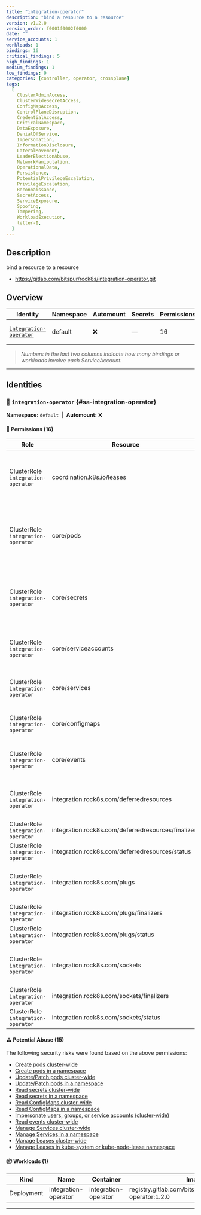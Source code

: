 ```yaml
---
title: "integration-operator"
description: "bind a resource to a resource"
version: v1.2.0
version_order: f0001f0002f0000
date: ""
service_accounts: 1
workloads: 1
bindings: 16
critical_findings: 5
high_findings: 1
medium_findings: 1
low_findings: 9
categories: [controller, operator, crossplane]
tags:
  [
    ClusterAdminAccess,
    ClusterWideSecretAccess,
    ConfigMapAccess,
    ControlPlaneDisruption,
    CredentialAccess,
    CriticalNamespace,
    DataExposure,
    DenialOfService,
    Impersonation,
    InformationDisclosure,
    LateralMovement,
    LeaderElectionAbuse,
    NetworkManipulation,
    OperationalData,
    Persistence,
    PotentialPrivilegeEscalation,
    PrivilegeEscalation,
    Reconnaissance,
    SecretAccess,
    ServiceExposure,
    Spoofing,
    Tampering,
    WorkloadExecution,
    letter-I,
  ]
---
```


## Description

bind a resource to a resource

- https://gitlab.com/bitspur/rock8s/integration-operator.git

## Overview

| Identity                                           | Namespace | Automount | Secrets | Permissions | Workloads | Risk                    |
| -------------------------------------------------- | --------- | --------- | ------- | ----------- | --------- | ----------------------- |
| [`integration-operator`](#sa-integration-operator) | default   | ❌        | —       | 16          | 1         | {{< risk "Critical" >}} |

> _Numbers in the last two columns indicate how many bindings or workloads involve each ServiceAccount._

---

## Identities

### 🤖 `integration-operator` {#sa-integration-operator}

**Namespace:** `default`  |  **Automount:** ❌

#### 🔑 Permissions (16)

| Role                               | Resource                                            | Verbs                                                 | Risk                  | Tags                                                                                                                                                                   |
| ---------------------------------- | --------------------------------------------------- | ----------------------------------------------------- | --------------------- | ---------------------------------------------------------------------------------------------------------------------------------------------------------------------- |
| ClusterRole `integration-operator` | coordination.k8s.io/leases                          | create · delete · get · list · patch · update · watch | {{< risk Critical >}} | {{< tag "ControlPlaneDisruption" >}} {{< tag "CriticalNamespace" >}} {{< tag "DenialOfService" >}} {{< tag "LeaderElectionAbuse" >}} {{< tag "Tampering" >}}           |
| ClusterRole `integration-operator` | core/pods                                           | create · delete · get · list · patch · update · watch | {{< risk Critical >}} | {{< tag "LateralMovement" >}} {{< tag "Persistence" >}} {{< tag "PotentialPrivilegeEscalation" >}} {{< tag "PrivilegeEscalation" >}} {{< tag "Tampering" >}} (+1 more) |
| ClusterRole `integration-operator` | core/secrets                                        | get · list · watch                                    | {{< risk Critical >}} | {{< tag "ClusterWideSecretAccess" >}} {{< tag "CredentialAccess" >}} {{< tag "DataExposure" >}} {{< tag "InformationDisclosure" >}} {{< tag "SecretAccess" >}}         |
| ClusterRole `integration-operator` | core/serviceaccounts                                | impersonate                                           | {{< risk Critical >}} | {{< tag "ClusterAdminAccess" >}} {{< tag "Impersonation" >}} {{< tag "PrivilegeEscalation" >}} {{< tag "Spoofing" >}}                                                  |
| ClusterRole `integration-operator` | core/services                                       | create · delete · get · list · patch · update · watch | {{< risk Critical >}} | {{< tag "DenialOfService" >}} {{< tag "NetworkManipulation" >}} {{< tag "ServiceExposure" >}} {{< tag "Tampering" >}}                                                  |
| ClusterRole `integration-operator` | core/configmaps                                     | get · list · watch                                    | {{< risk High >}}     | {{< tag "ConfigMapAccess" >}} {{< tag "DataExposure" >}} {{< tag "InformationDisclosure" >}}                                                                           |
| ClusterRole `integration-operator` | core/events                                         | create · delete · get · list · patch · update · watch | {{< risk Medium >}}   | {{< tag "InformationDisclosure" >}} {{< tag "OperationalData" >}} {{< tag "Reconnaissance" >}}                                                                         |
| ClusterRole `integration-operator` | integration.rock8s.com/deferredresources            | create · delete · get · list · patch · update · watch | {{< risk Low >}}      |                                                                                                                                                                        |
| ClusterRole `integration-operator` | integration.rock8s.com/deferredresources/finalizers | update                                                | {{< risk Low >}}      |                                                                                                                                                                        |
| ClusterRole `integration-operator` | integration.rock8s.com/deferredresources/status     | get · patch · update                                  | {{< risk Low >}}      |                                                                                                                                                                        |
| ClusterRole `integration-operator` | integration.rock8s.com/plugs                        | create · delete · get · list · patch · update · watch | {{< risk Low >}}      |                                                                                                                                                                        |
| ClusterRole `integration-operator` | integration.rock8s.com/plugs/finalizers             | update                                                | {{< risk Low >}}      |                                                                                                                                                                        |
| ClusterRole `integration-operator` | integration.rock8s.com/plugs/status                 | get · patch · update                                  | {{< risk Low >}}      |                                                                                                                                                                        |
| ClusterRole `integration-operator` | integration.rock8s.com/sockets                      | create · delete · get · list · patch · update · watch | {{< risk Low >}}      |                                                                                                                                                                        |
| ClusterRole `integration-operator` | integration.rock8s.com/sockets/finalizers           | update                                                | {{< risk Low >}}      |                                                                                                                                                                        |
| ClusterRole `integration-operator` | integration.rock8s.com/sockets/status               | get · patch · update                                  | {{< risk Low >}}      |                                                                                                                                                                        |

#### ⚠️ Potential Abuse (15)

The following security risks were found based on the above permissions:

- [Create pods cluster-wide](/rules/1006)
- [Create pods in a namespace](/rules/1007)
- [Update/Patch pods cluster-wide](/rules/1008)
- [Update/Patch pods in a namespace](/rules/1009)
- [Read secrets cluster-wide](/rules/1010)
- [Read secrets in a namespace](/rules/1011)
- [Read ConfigMaps cluster-wide](/rules/1022)
- [Read ConfigMaps in a namespace](/rules/1023)
- [Impersonate users, groups, or service accounts (cluster-wide)](/rules/1066)
- [Read events cluster-wide](/rules/1070)
- [Manage Services cluster-wide](/rules/1075)
- [Manage Services in a namespace](/rules/1076)
- [Manage Leases cluster-wide](/rules/1080)
- [Manage Leases in kube-system or kube-node-lease namespace](/rules/1081)

#### 📦 Workloads (1)

| Kind       | Name                 | Container            | Image                                                         |
| ---------- | -------------------- | -------------------- | ------------------------------------------------------------- |
| Deployment | integration-operator | integration-operator | registry.gitlab.com/bitspur/rock8s/integration-operator:1.2.0 |

---
